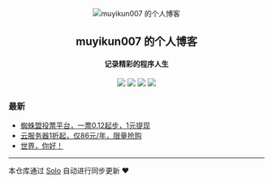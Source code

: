 <p align="center"><img alt="muyikun007 的个人博客" src="https://static.b3log.org/images/brand/solo-32.png"></p><h2 align="center">
muyikun007 的个人博客
</h2>

<h4 align="center">记录精彩的程序人生</h4>
<p align="center"><a title="muyikun007 的个人博客" target="_blank" href="https://github.com/muyikun007/solo-blog"><img src="https://img.shields.io/github/last-commit/muyikun007/solo-blog.svg?style=flat-square&color=FF9900"></a>
<a title="GitHub repo size in bytes" target="_blank" href="https://github.com/muyikun007/solo-blog"><img src="https://img.shields.io/github/repo-size/muyikun007/solo-blog.svg?style=flat-square"></a>
<a title="Solo Version" target="_blank" href="https://github.com/b3log/solo/releases"><img src="https://img.shields.io/badge/solo-3.6.6-f1e05a.svg?style=flat-square&color=blueviolet"></a>
<a title="Hits" target="_blank" href="https://github.com/b3log/hits"><img src="https://hits.b3log.org/muyikun007/solo-blog.svg"></a></p>

### 最新

* [蜘蛛盟投票平台，一票0.12起步，1元提现](http://dy.51renrenzhuan.com/articles/2019/11/03/1572717899049.html)
* [云服务器1折起，仅86元/年，限量抢购](http://dy.51renrenzhuan.com/articles/2019/11/03/1572717025125.html)
* [世界，你好！](http://dy.51renrenzhuan.com/hello-solo)



---

本仓库通过 [Solo](https://github.com/b3log/solo) 自动进行同步更新 ❤️ 